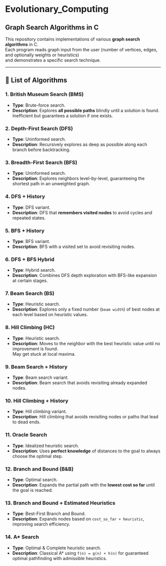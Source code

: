# Evolutionary_Computing
## Graph Search Algorithms in C

This repository contains implementations of various **graph search algorithms** in C.  
Each program reads graph input from the user (number of vertices, edges, and optionally weights or heuristics)  
and demonstrates a specific search technique.

---

## 📜 List of Algorithms

### 1. British Museum Search (BMS)
- **Type**: Brute-force search.
- **Description**: Explores **all possible paths** blindly until a solution is found.  
  Inefficient but guarantees a solution if one exists.

### 2. Depth-First Search (DFS)
- **Type**: Uninformed search.
- **Description**: Recursively explores as deep as possible along each branch before backtracking.

### 3. Breadth-First Search (BFS)
- **Type**: Uninformed search.
- **Description**: Explores neighbors level-by-level, guaranteeing the shortest path in an unweighted graph.

### 4. DFS + History
- **Type**: DFS variant.
- **Description**: DFS that **remembers visited nodes** to avoid cycles and repeated states.

### 5. BFS + History
- **Type**: BFS variant.
- **Description**: BFS with a visited set to avoid revisiting nodes.

### 6. DFS + BFS Hybrid
- **Type**: Hybrid search.
- **Description**: Combines DFS depth exploration with BFS-like expansion at certain stages.

### 7. Beam Search (BS)
- **Type**: Heuristic search.
- **Description**: Explores only a fixed number (`beam width`) of best nodes at each level based on heuristic values.

### 8. Hill Climbing (HC)
- **Type**: Heuristic search.
- **Description**: Moves to the neighbor with the best heuristic value until no improvement is found.  
  May get stuck at local maxima.

### 9. Beam Search + History
- **Type**: Beam search variant.
- **Description**: Beam search that avoids revisiting already expanded nodes.

### 10. Hill Climbing + History
- **Type**: Hill climbing variant.
- **Description**: Hill climbing that avoids revisiting nodes or paths that lead to dead ends.

### 11. Oracle Search
- **Type**: Idealized heuristic search.
- **Description**: Uses **perfect knowledge** of distances to the goal to always choose the optimal step.

### 12. Branch and Bound (B&B)
- **Type**: Optimal search.
- **Description**: Expands the partial path with the **lowest cost so far** until the goal is reached.

### 13. Branch and Bound + Estimated Heuristics
- **Type**: Best-First Branch and Bound.
- **Description**: Expands nodes based on `cost_so_far + heuristic`, improving search efficiency.

### 14. A* Search
- **Type**: Optimal & Complete heuristic search.
- **Description**: Classical A* using `f(n) = g(n) + h(n)` for guaranteed optimal pathfinding with admissible heuristics.



